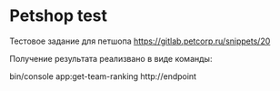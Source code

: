 # Petshop test
Тестовое задание для петшопа https://gitlab.petcorp.ru/snippets/20

Получение результата реализвано в виде команды:

bin/console app:get-team-ranking http://endpoint

